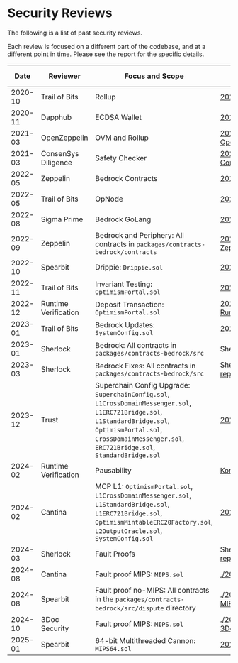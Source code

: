 # Security Reviews

The following is a list of past security reviews.

Each review is focused on a different part of the codebase, and at a different point in time.
Please see the report for the specific details.

| Date    | Reviewer             | Focus and Scope                                                                                                                                                                                                           | Report Link                                                                                                                                                | Commit                                       | Subsequent Release  |
|---------|----------------------| ------------------------------------------------------------------------------------------------------------------------------------------------------------------------------------------------------------------------- |------------------------------------------------------------------------------------------------------------------------------------------------------------| -------------------------------------------- |---------------------|
| 2020-10 | Trail of Bits        | Rollup                                                                                                                                                                                                                    | [2020_10-TrailOfBits.pdf](./2020_10-Rollup-TrailOfBits.pdf)                                                                                                |                                              |                     |
| 2020-11 | Dapphub              | ECDSA Wallet                                                                                                                                                                                                              | [2020_11-Dapphub-ECDSA_Wallet.pdf](./2020_11-Dapphub-ECDSA_Wallet.pdf)                                                                                     |                                              |                     |
| 2021-03 | OpenZeppelin         | OVM and Rollup                                                                                                                                                                                                            | [2021_03-OVM_and_Rollup-OpenZeppelin.pdf](./2021_03-OVM_and_Rollup-OpenZeppelin.pdf)                                                                       |                                              |                     |
| 2021-03 | ConsenSys Diligence  | Safety Checker                                                                                                                                                                                                            | [2021_03-SafetyChecker-ConsenSysDiligence.pdf](./2021_03-SafetyChecker-ConsenSysDiligence.pdf)                                                             |                                              |                     |
| 2022-05 | Zeppelin             | Bedrock Contracts                                                                                                                                                                                                         | [2022_05-Bedrock_Contracts-Zeppelin.pdf](./2022_05-Bedrock_Contracts-Zeppelin.pdf)                                                                         |                                              |                     |
| 2022-05 | Trail of Bits        | OpNode                                                                                                                                                                                                                    | [2022_05-OpNode-TrailOfBits.pdf](./2022_05-OpNode-TrailOfBits.pdf)                                                                                         |                                              |                     |
| 2022-08 | Sigma Prime          | Bedrock GoLang                                                                                                                                                                                                            | [2022_08-Bedrock_GoLang-SigmaPrime.pdf](./2022_08-Bedrock_GoLang-SigmaPrime.pdf)                                                                           |                                              |                     |
| 2022-09 | Zeppelin             | Bedrock and Periphery: All contracts in `packages/contracts-bedrock/contracts`                                                                                                                                            | [2022_09-Bedrock_and_Periphery-Zeppelin.pdf](./2022_09-Bedrock_and_Periphery-Zeppelin.pdf)                                                                 | 93d3bd411a8ae75702539ac9c5fe00bad21d4104     | op-contracts/v1.0.0 |
| 2022-10 | Spearbit             | Drippie: `Drippie.sol`                                                                                                                                                                                                    | [2022_10-Drippie-Spearbit.pdf](./2022_10-Drippie-Spearbit.pdf)                                                                                             | 2a7be367634f147736f960eb2f38a77291cdfcad     | op-contracts/v1.0.0 |
| 2022-11 | Trail of Bits        | Invariant Testing: `OptimismPortal.sol`                                                                                                                                                                                   | [2022_11-Invariant_Testing-TrailOfBits.pdf](./2022_11-Invariant_Testing-TrailOfBits.pdf)                                                                   | b31d35b67755479645dd150e7cc8c6710f0b4a56     | op-contracts/v1.0.0 |
| 2022-12 | Runtime Verification | Deposit Transaction: `OptimismPortal.sol`                                                                                                                                                                                 | [2022_12-DepositTransaction-RuntimeVerification.pdf](./2022_12-DepositTransaction-RuntimeVerification.pdf)                                                 |                                              | op-contracts/v1.0.0 |
| 2023-01 | Trail of Bits        | Bedrock Updates: `SystemConfig.sol`                                                                                                                                                                                       | [2023_01-Bedrock_Updates-TrailOfBits.pdf](./2023_01-Bedrock_Updates-TrailOfBits.pdf)                                                                       | ee96ff8585699b054c95c6ff4a2411ee9fedcc87     | op-contracts/v1.0.0 |
| 2023-01 | Sherlock             | Bedrock: All contracts in `packages/contracts-bedrock/src`                                                                                                                                                                | Sherlock Bedrock Contest ([site](https://audits.sherlock.xyz/contests/38), [repo](https://github.com/sherlock-audit/2023-01-optimism))                     | 3f4b3c328153a8aa03611158b6984d624b17c1d9     | op-contracts/v1.0.0 |
| 2023-03 | Sherlock             | Bedrock Fixes: All contracts in `packages/contracts-bedrock/src`                                                                                                                                                          | Sherlock Bedrock Contest: Fix Review ([site](https://audits.sherlock.xyz/contests/63), [repo](https://github.com/sherlock-audit/2023-03-optimism))         | 20229b9f78c6613c6ee53b93ca43c71bb74479f4b975 | op-contracts/v1.0.0 |
| 2023-12 | Trust                | Superchain Config Upgrade: `SuperchainConfig.sol`, `L1CrossDomainMessenger.sol`, `L1ERC721Bridge.sol`, `L1StandardBridge.sol`, `OptimismPortal.sol`, `CrossDomainMessenger.sol`, `ERC721Bridge.sol`, `StandardBridge.sol` | [2023_12_SuperchainConfigUpgrade_Trust.pdf](./2023_12_SuperchainConfigUpgrade_Trust.pdf)                                                                   | d1651bb22645ebd41ac4bb2ab4786f9a56fc1003     | op-contracts/v1.2.0 |
| 2024-02 | Runtime Verification | Pausability                                                                                                                                                                                                               | [Kontrol Verification][kontrol]                                                                                                                            |                                              |                     |
| 2024-02 | Cantina              | MCP L1: `OptimismPortal.sol`, `L1CrossDomainMessenger.sol`, `L1StandardBridge.sol`, `L1ERC721Bridge.sol`, `OptimismMintableERC20Factory.sol`, `L2OutputOracle.sol`, `SystemConfig.sol`                                    | [2024_02-MCP_L1-Cantina.pdf](./2024_02-MCP_L1-Cantina.pdf)                                                                                                 | e6ef3a900c42c8722e72c2e2314027f85d12ced5     | op-contracts/v1.3.0 |
| 2024-03 | Sherlock             | Fault Proofs                                                                                                                                                                                                              | Sherlock Optimism Fault Proofs Contest ([site](https://audits.sherlock.xyz/contests/205), [repo](https://github.com/sherlock-audit/2024-02-optimism-2024)) |                                              |                     |
| 2024-08 | Cantina              | Fault proof MIPS: `MIPS.sol`                                                                                                                                                                                              | [./2024_08_Fault-Proofs-MIPS_Cantina.pdf](./2024_08_Fault-Proofs-MIPS_Cantina.pdf)                                                                         | 71b93116738ee98c9f8713b1a5dfe626ce06c1b2     | op-contracts/v1.4.0 |
| 2024-08 | Spearbit             | Fault proof no-MIPS: All contracts in the `packages/contracts-bedrock/src/dispute` directory                                                                                                                              | [./2024_08_Fault-Proofs-No-MIPS_Spearbit.pdf](./2024_08_Fault-Proofs-No-MIPS_Spearbit.pdf)                                                                 | 1f7081798ce2d49b8643514663d10681cb853a3d     | op-contracts/v1.6.0 |
| 2024-10 | 3Doc Security        | Fault proof MIPS: `MIPS.sol`                                                                                                                                                                                              | [./2024_10-Cannon-FGETFD-3DocSecurity.md](./2024_10-Cannon-FGETFD-3DocSecurity.md)                                                                         | 52d0e60c16498ad4efec8798e3fc1b36b13f46a2     | op-contracts/v1.8.0 |
| 2025-01 | Spearbit             | 64-bit Multithreaded Cannon: `MIPS64.sol`                                                                                                                                                                                              | [2025_01-MT-Cannon-Spearbit.pdf](./2025_01-MT-Cannon-Spearbit.pdf)                                                                                         | cc2715c3d6ebef374451b598f48980ad817e0a0e     | op-contracts/v1.6.0 |

[kontrol]: https://github.com/ethereum-optimism/optimism/blob/876e16ad04968f0bb641eb76f98eb77e7e1a3e16/packages/contracts-bedrock/test/kontrol/README.md
